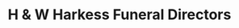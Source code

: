 ---
title: "H & W Harkess Funeral Directors"
url: /edinburgh/h-and-w-harkess-funeral-directors/
shop: funeral directors
---